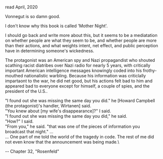 read April, 2020

Vonnegut is so damn good.

I don't know why this book is called 'Mother Night'.

I should go back and write more about this, but it seems to be a mediatation on whether people are what they seem to be, and whether people are more than their actions, and what weights intent, net effect, and public perception have in determining someone's wickedness.

The protagonist was an American spy and Nazi propagandist who shouted scathing racist diatribes over Nazi radio for nearly 5 years, with critically important American intelligence messages knowingly coded into his frothy-mouthed nationalistic warbling. Because his information was criticlally impartaont to the war, he did net good, but his actions felt bad to him and appeared bad to everyone except for himself, a couple of spies, and the president of the U.S..


"I found out she was missing the same day you did." he [Howard Campbell (the protagonist)'s handler, Wirtanen]  said.\
"You knew about [my wife's disappearance]?" I said.\
"I found out she was missing the same day you did," he said.\
"How?" I said.\
"From you," he said. "that was one of the pieces of information you broadcast that night." ...\
... One part of me told the world of the tragedy in code. The rest of me did not even know that the announcement was being made.\

 -- Chapter 32, "Rosenfeld"
